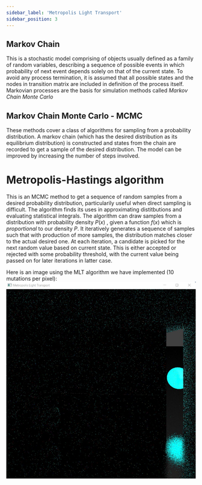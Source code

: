 ```yaml
---
sidebar_label: 'Metropolis Light Transport'
sidebar_position: 3
---
```


## Markov Chain
This is a stochastic model comprising of objects usually defined as a family of random variables, describing a sequence of possible events in which probability of next event depends solely on that of the current state. To avoid any process termination, it is assumed that all possible states and the nodes in transition matrix are included in definition of the process itself.
Markovian processes are the basis for simulation methods called *Markov Chain Monte Carlo*

## Markov Chain Monte Carlo - MCMC
These methods cover a class of algorithms for sampling from a probability distribution. A markov chain (which has the desired distribution as its equilibrium distribution) is constructed and states from the chain are recorded to get a sample of the desired distribution. The model can be improved by increasing the number of steps involved.

# Metropolis-Hastings algorithm
This is an MCMC method to get a sequence of random samples from a desired probability distribution, particularily useful when direct sampling is difficult. The algorithm finds its uses in approximating distitbutions and evaluating statistical integrals.
The algorithm can draw samples from a distribution with probability density $P(x)$ , given a function $f(x)$ which is *proportional* to our density $P$. It iteratively generates a sequence of samples such that with production of more samples, the distribution matches closer to the actual desired one. 
At each iteration, a candidate is picked for the next random value based on current state. This is either accepted or rejected with some probability threshold, with the current value being passed on for later iterations in latter case.  

Here is an image using the MLT algorithm we have implemented (10 mutations per pixel):  
![alt text for screen readers](./mlt_10_mutations.jpeg "mlt with 10 mutations")
